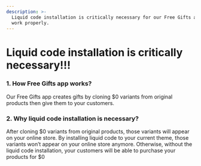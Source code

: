 ```yaml
---
description: >-
  Liquid code installation is critically necessary for our Free Gifts app to
  work properly.
---
```


# Liquid code installation is critically necessary!!!

### 1. How Free Gifts app works? 

Our Free Gifts app creates gifts by cloning $0 variants from original products then give them to your customers. 

### 2. Why liquid code installation is necessary? 

After cloning $0 variants from original products, those variants will appear on your online store. By installing liquid code to your current theme, those variants won’t appear on your online store anymore. Otherwise, without the liquid code installation, your customers will be able to purchase your products for $0 



## 



